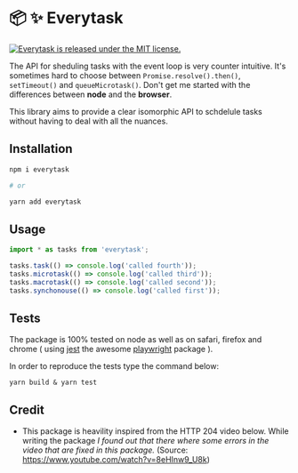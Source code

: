 # :package: :sparkles: Everytask

<p>
  <a href="https://github.com/iliasbhal/everytask/main/LICENSE">
    <img src="https://img.shields.io/badge/license-MIT-blue.svg" alt="Everytask is released under the MIT license." />
  </a>
</p>


The API for sheduling tasks with the event loop is very counter intuitive.
It's sometimes hard to choose between `Promise.resolve().then()`, `setTimeout()` and `queueMicrotask()`.
Don't get me started with the differences between **node**  and the **browser**.

This library aims to provide a clear isomorphic API to schdelule tasks without having to deal with all the nuances.

## Installation
```bash
npm i everytask

# or

yarn add everytask
```

## Usage
```ts
import * as tasks from 'everytask';

tasks.task(() => console.log('called fourth'));
tasks.microtask(() => console.log('called third'));
tasks.macrotask(() => console.log('called second'));
tasks.synchonouse(() => console.log('called first'));
```

## Tests
The package is 100% tested on node as well as on safari, firefox and chrome ( using [jest](https://github.com/facebook/jest) the awesome [playwright](https://github.com/microsoft/playwright) package ).

In order to reproduce the tests type the command below:
```
yarn build & yarn test
```

## Credit
- This package is heavility inspired from the HTTP 204 video below. While writing the package *I found out that there where some errors in the video that are fixed in this package.* 
(Source: https://www.youtube.com/watch?v=8eHInw9_U8k)
